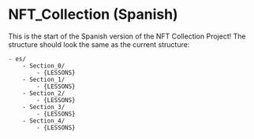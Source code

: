 # NFT_Collection (Spanish)

This is the start of the Spanish version of the NFT Collection Project! The structure should look the same as the current structure:

```
- es/
    - Section_0/
        - {LESSONS}
    - Section_1/
        - {LESSONS}
    - Section_2/
        - {LESSONS}
    - Section_3/
        - {LESSONS}
    - Section_4/
        - {LESSONS}
```

